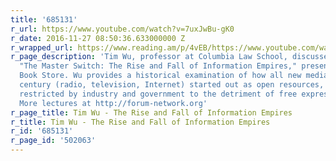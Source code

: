 ```yaml
---
title: '685131'
r_url: https://www.youtube.com/watch?v=7uxJwBu-gK0
r_date: 2016-11-27 08:50:36.633000000 Z
r_wrapped_url: https://www.reading.am/p/4vEB/https://www.youtube.com/watch?v=7uxJwBu-gK0
r_page_description: 'Tim Wu, professor at Columbia Law School, discusses his book,
  "The Master Switch: The Rise and Fall of Information Empires," presented by Harvard
  Book Store. Wu provides a historical examination of how all new media of the 20th
  century (radio, television, Internet) started out as open resources, but became
  restricted by industry and government to the detriment of free expression and innovation.
  More lectures at http://forum-network.org'
r_page_title: Tim Wu - The Rise and Fall of Information Empires
r_title: Tim Wu - The Rise and Fall of Information Empires
r_id: '685131'
r_page_id: '502063'
---
```


